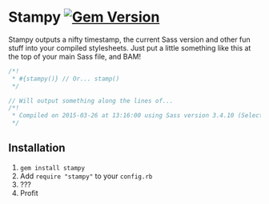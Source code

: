 # Stampy [![Gem Version](https://badge.fury.io/rb/stampy.svg)](http://badge.fury.io/rb/stampy)

Stampy outputs a nifty timestamp, the current Sass version and other fun stuff into your compiled stylesheets. Just put a little something like this at the top of your main Sass file, and BAM!

```scss
/*!
 * #{stampy()} // Or... stamp()
 */

// Will output something along the lines of...
/*!
 * Compiled on 2015-03-26 at 13:16:00 using Sass version 3.4.10 (Selective Steve)
 */
```

## Installation

1. `gem install stampy`
1. Add `require "stampy"` to your `config.rb`
1. ???
1. Profit
